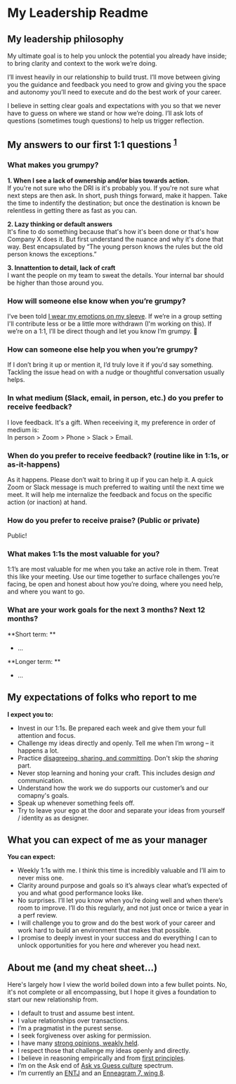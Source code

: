 # My Leadership Readme

## My leadership philosophy

My ultimate goal is to help you unlock the potential you already have inside; to bring clarity and context to the work we’re doing. 

I’ll invest heavily in our relationship to build trust. I’ll move between giving you the guidance and feedback you need to grow and giving you the space and autonomy you’ll need to execute and do the best work of your career.

I believe in setting clear goals and expectations with you so that we never have to guess on where we stand or how we’re doing. I’ll ask lots of questions (sometimes tough questions) to help us trigger reflection.

## My answers to our first 1:1 questions <sup>[1](https://larahogan.me/blog/first-one-on-one-questions/)</sup>

### What makes you grumpy?
**1. When I see a lack of ownership and/or bias towards action.**  
If you're not sure who the DRI is it's probably you. If you're not sure what next steps are then ask. In short, push things forward, make it happen. Take the time to indentify the destination; but once the destination is known be relentless in getting there as fast as you can. 

**2. Lazy thinking or default answers**  
It's fine to do something because that's how it's been done or that's how Company X does it. But first understand the nuance and why it's done that way. Best encapsulated by “The young person knows the rules but the old person knows the exceptions.”

**3. Innattention to detail, lack of craft**  
I want the people on my team to sweat the details. Your internal bar should be higher than those around you.

### How will someone else know when you’re grumpy?
I’ve been told [I wear my emotions on my sleeve](https://idioms.thefreedictionary.com/wear+on+sleeve). If we’re in a group setting I'll contribute less or be a little more withdrawn (I'm working on this). If we’re on a 1:1, I’ll be direct though and let you know I’m grumpy. 🙂 

### How can someone else help you when you’re grumpy?
If I don’t bring it up or mention it, I’d truly love it if you'd say something. Tackling the issue head on with a nudge or thoughtful conversation usually helps. 

### In what medium (Slack, email, in person, etc.) do you prefer to receive feedback?
I love feedback. It's a gift. When receeiving it, my preference in order of medium is:  
In person > Zoom > Phone > Slack > Email. 

### When do you prefer to receive feedback? (routine like in 1:1s, or as-it-happens)
As it happens. Please don’t wait to bring it up if you can help it. A quick Zoom or Slack message is much preferred to waiting until the next time we meet. It will help me internalize the feedback and focus on the specific action (or inaction) at hand. 

### How do you prefer to receive praise? (Public or private)
Public! 

### What makes 1:1s the most valuable for you?
1:1’s are most valuable for me when you take an active role in them. Treat this like your meeting. Use our time together to surface challenges you’re facing, be open and honest about how you’re doing, where you need help, and where you want to go. 

### What are your work goals for the next 3 months? Next 12 months? 
**Short term: **
- ...

**Longer term: **
- ...



## My expectations of folks who report to me

**I expect you to:**

- Invest in our 1:1s. Be prepared each week and give them your full attention and focus.
- Challenge my ideas directly and openly. Tell me when I’m wrong – it happens a lot.
- Practice [disagreeing, sharing, and committing](https://en.wikipedia.org/wiki/Disagree_and_commit). Don't skip the _sharing_ part. 
- Never stop learning and honing your craft. This includes design _and_ communication. 
- Understand how the work we do supports our customer’s and our comapny's goals.
- Speak up whenever something feels off.
- Try to leave your ego at the door and separate your ideas from yourself / identity as as designer.


## What you can expect of me as your manager

**You can expect:**

- Weekly 1:1s with me. I think this time is incredibly valuable and I’ll aim to never miss one. 
- Clarity around purpose and goals so it’s always clear what’s expected of you and what good performance looks like. 
- No surprises. I’ll let you know when you’re doing well and when there’s room to improve. I’ll do this regularly, and not just once or twice a year in a perf review. 
- I will challenge you to grow and do the best work of your career and work hard to build an environment that makes that possible. 
- I promise to deeply invest in your success and do everything I can to unlock opportunities for you here _and_ wherever you head next. 

## About me (and my cheat sheet…)
Here's largely how I view the world boiled down into a few bullet points. No, it's not complete or all encompassing, but I hope it gives a foundation to start our new relationship from. 

- I default to trust and assume best intent. 
- I value relationships over transactions. 
- I’m a pragmatist in the purest sense. 
- I seek forgiveness over asking for permission. 
- I have many [strong opinions, weakly held](https://www.saffo.com/02008/07/26/strong-opinions-weakly-held/). 
- I respect those that challenge my ideas openly and directly.
- I believe in reasoning empirically and from [first principles](https://jamesclear.com/first-principles).
- I’m on the Ask end of [Ask vs Guess culture](https://slackhq.com/ask-vs-guess-culture-in-the-office) spectrum. 
- I’m currently an [ENTJ](https://www.16personalities.com/entj-personality) and an [Enneagram 7, wing 8](https://www.enneagraminstitute.com/type-7). 
